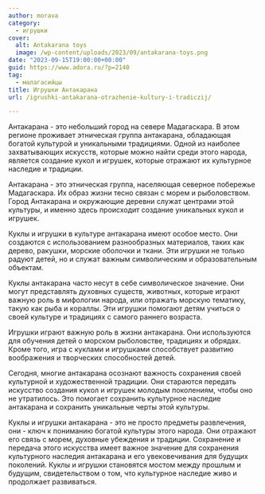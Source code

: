 ```yaml
---
author: morava
category:
  - игрушки
cover:
  alt: Antakarana toys
  image: /wp-content/uploads/2023/09/antakarana-toys.png
date: "2023-09-15T19:00:00+00:00"
guid: https://www.adora.ru/?p=2140
tag:
  - малагасийцы
title: Игрушки Антакарана
url: /igrushki-antakarana-otrazhenie-kultury-i-tradiczij/

---
```

Антакарана \- это небольший город на севере Мадагаскара. В этом регионе проживает этническая группа антакарана, обладающая богатой культурой и уникальными традициями. Одной из наиболее захватывающих искусств, которые можно найти среди этого народа, является создание кукол и игрушек, которые отражают их культурное наследие и традиции.

Антакарана \- это этническая группа, населяющая северное побережье Мадагаскара. Их образ жизни тесно связан с морем и рыболовством. Город Антакарана и окружающие деревни служат центрами этой культуры, и именно здесь происходит создание уникальных кукол и игрушек.

Куклы и игрушки в культуре антакарана имеют особое место. Они создаются с использованием разнообразных материалов, таких как дерево, ракушки, морские оболочки и ткани. Эти игрушки не только радуют детей, но и служат важным символическим и образовательным объектам.

Куклы антакарана часто несут в себе символическое значение. Они могут представлять духовных существ, животных, которые играют важную роль в мифологии народа, или отражать морскую тематику, такую как рыба и кораллы. Эти игрушки помогают детям учиться о своей культуре и традициях с самого раннего возраста.

Игрушки играют важную роль в жизни антакарана. Они используются для обучения детей о морском рыболовстве, традициях и обрядах. Кроме того, игра с куклами и игрушками способствует развитию воображения и творческих способностей детей.

Сегодня, многие антакарана осознают важность сохранения своей культурной и художественной традиции. Они стараются передать искусство создания кукол и игрушек молодым поколениям, чтобы оно не утратилось. Это помогает сохранить культурное наследие антакарана и сохранить уникальные черты этой культуры.

Куклы и игрушки антакарана \- это не просто предметы развлечения, они \- ключ к пониманию богатой культуры этого народа. Они отражают его связь с морем, духовные убеждения и традиции. Сохранение и передача этого искусства имеет важное значение для сохранения культурного наследия антакарана и его увековечивания для будущих поколений. Куклы и игрушки становятся мостом между прошлым и будущим, свидетельством о том, что культурное наследие живо и продолжает развиваться.
